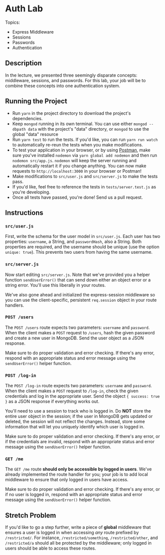 # Auth Lab

Topics:

* Express Middleware
* Sessions
* Passwords
* Authentication

## Description

In the lecture, we presented three seemingly disparate concepts: middleware,
sessions, and passwords. For this lab, your job will be to combine these
concepts into one authentication system.

## Running the Project

* Run `yarn` in the project directory to download the project's dependencies.
* Keep `mongod` running in its own terminal. You can use either `mongod --dbpath data` with the project's "data" directory, or `mongod` to use the global "data" resource
* Run `yarn test` to run the tests. If you'd like, you can run `yarn run watch`
  to automatically re-reun the tests when you make modifications.
* To test your application in your browser, or by using
  [Postman](https://www.getpostman.com/), make sure you've installed `nodemon`
  via `yarn global add nodemon` and then run `nodemon src/app.js`. `nodemon` will
  keep the server running and automatically restart it if you change anything.
  You can now make requests to `http://localhost:3000` in your browser or
  Postman!
* Make modifications to `src/user.js` and `src/server.js` to make the tests pass.
* If you'd like, feel free to reference the tests in `tests/server.test.js` as
  you're developing.
* Once all tests have passed, you're done! Send us a pull request.

## Instructions

### `src/user.js`

First, write the schema for the user model in `src/user.js`. Each user has two
properties: `username`, a String, and `passwordHash`, also a String. Both
properties are required, and the username should be unique (use the option
`unique: true`). This prevents two users from having the same username.

### `src/server.js`

Now start editing `src/server.js`. Note that we've provided you a helper
function `sendUserError()` that can send down either an object error or a string
error. You'll use this liberally in your routes.

We've also gone ahead and initialized the express-session middleware so you can
use the client-specific, persistent `req.session` object in your route handlers.

### `POST /users`

The `POST /users` route expects two parameters: `username` and `password`. When
the client makes a `POST` request to `/users`, hash the given password and
create a new user in MongoDB. Send the user object as a JSON response.

Make sure to do proper validation and error checking. If there's any error,
respond with an appropriate status and error message using the `sendUserError()`
helper function.

### `POST /log-in`

The `POST /log-in` route expects two parameters: `username` and `password`. When
the client makes a `POST` request to `/log-in`, check the given credentials and
log in the appropriate user. Send the object `{ success: true }` as a JSON
response if everything works out.

You'll need to use a session to track who is logged in. Do **NOT** store the
entire user object in the session; if the user in MongoDB gets updated or
deleted, the session will not reflect the changes. Instead, store some
information that will let you uniquely identify which user is logged in.

Make sure to do proper validation and error checking. If there's any error, or
if the credentials are invalid, respond with an appropriate status and error
message using the `sendUserError()` helper function.

### `GET /me`

The `GET /me` route **should only be accessible by logged in users**. We've
already implemented the route handler for you; your job is to add local
middleware to ensure that only logged in users have access.

Make sure to do proper validation and error checking. If there's any error, or
if no user is logged in, respond with an appropriate status and error message
using the `sendUserError()` helper function.

## Stretch Problem

If you'd like to go a step further, write a piece of **global** middleware that
ensures a user is logged in when accessing _any_ route prefixed by
`/restricted/`. For instance, `/restricted/something`, `/restricted/other`, and
`/restricted/a` should all be protected by the middleware; only logged in users
should be able to access these routes.
